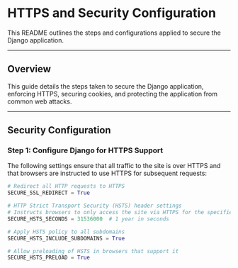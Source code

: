 # HTTPS and Security Configuration

This README outlines the steps and configurations applied to secure the Django application.

---

## Overview

This guide details the steps taken to secure the Django application, enforcing HTTPS, securing cookies, and protecting the application from common web attacks.

---

## Security Configuration

### Step 1: Configure Django for HTTPS Support

The following settings ensure that all traffic to the site is over HTTPS and that browsers are instructed to use HTTPS for subsequent requests:

```python
# Redirect all HTTP requests to HTTPS
SECURE_SSL_REDIRECT = True

# HTTP Strict Transport Security (HSTS) header settings
# Instructs browsers to only access the site via HTTPS for the specified time (e.g., 1 year)
SECURE_HSTS_SECONDS = 31536000  # 1 year in seconds

# Apply HSTS policy to all subdomains
SECURE_HSTS_INCLUDE_SUBDOMAINS = True

# Allow preloading of HSTS in browsers that support it
SECURE_HSTS_PRELOAD = True
